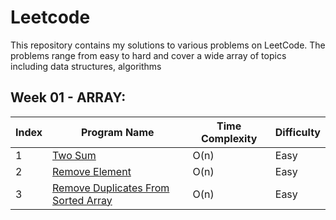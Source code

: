 # Leetcode 

This repository contains my solutions to various problems on LeetCode. The problems range from easy to hard and cover a wide array of topics including data structures, algorithms

## Week 01 - ARRAY:
| Index | Program Name                          | Time Complexity | Difficulty |
|-------|---------------------------------------|-----------------|------------|
| 1     | [Two Sum](https://leetcode.com/problems/two-sum/) | O(n)            | Easy       |
| 2     | [Remove Element](https://leetcode.com/problems/remove-element/) | O(n)            | Easy       |
| 3    | [Remove Duplicates From Sorted Array](https://leetcode.com/problems/remove-duplicates-from-sorted-array/) | O(n)            | Easy       |
